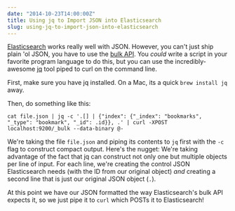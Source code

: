 ```yaml
---
date: "2014-10-23T14:00:00Z"
title: Using jq to Import JSON into Elasticsearch
slug: using-jq-to-import-json-into-elasticsearch
---
```

[Elasticsearch](http://www.elasticsearch.org/) works really well with JSON. However, you can't just ship plain 'ol JSON, you have to use the [bulk API](http://www.elasticsearch.org/guide/en/elasticsearch/reference/current/docs-bulk.html#docs-bulk). You *could* write a script in your favorite program language to do this, but you can use the incredibly-awesome [jq](http://stedolan.github.io/jq/) tool piped to curl on the command line.

First, make sure you have jq installed. On a Mac, its a quick `brew install jq` away.

Then, do something like this:

`cat file.json | jq -c '.[] | {"index": {"_index": "bookmarks", "_type": "bookmark", "_id": .id}}, .' | curl -XPOST localhost:9200/_bulk --data-binary @-`

We're taking the file `file.json` and piping its contents to `jq` first with the `-c` flag to construct compact output. Here's the nugget: We're taking advantage of the fact that jq can construct not only one but multiple objects per line of input. For each line, we're creating the control JSON Elasticsearch needs (with the ID from our original object) *and* creating a second line that is just our original JSON object (`.`).

At this point we have our JSON formatted the way Elasticsearch's bulk API expects it, so we just pipe it to `curl` which POSTs it to Elasticsearch!

